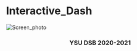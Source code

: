 # Interactive_Dash

![Screen_photo](https://user-images.githubusercontent.com/58246780/121401438-c80d5c80-c969-11eb-94b7-9095598454a8.jpg)

<h3 align="center">YSU DSB 2020-2021</h3>
